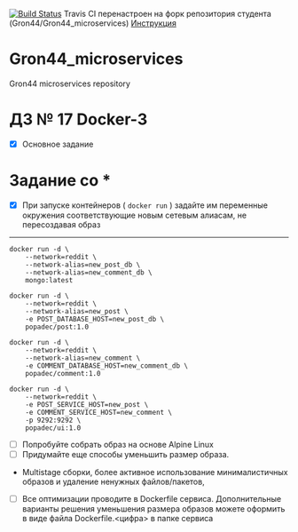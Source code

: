 [![Build Status](https://travis-ci.com/Gron44/Gron44_microservices.svg?branch=docker-3)](https://travis-ci.com/Gron44/Gron44_microservices)
Travis CI перенастроен на форк репозитория студента (Gron44/Gron44_microservices)
[Инструкция](https://github.com/Gron44/otus-homeworks/wiki/Travis-CI)
# Gron44_microservices
Gron44 microservices repository

# ДЗ № 17 Docker-3
 - [x] Основное задание
# Задание со *
 - [x] При запуске контейнеров ( `docker run` ) задайте им переменные окружения соответствующие новым сетевым алиасам, не пересоздавая образ
***
    docker run -d \
    	--network=reddit \
    	--network-alias=new_post_db \
    	--network-alias=new_comment_db \
    	mongo:latest
    
    docker run -d \
    	--network=reddit \
    	--network-alias=new_post \
    	-e POST_DATABASE_HOST=new_post_db \
    	popadec/post:1.0
    
    docker run -d \
    	--network=reddit \
    	--network-alias=new_comment \
    	-e COMMENT_DATABASE_HOST=new_comment_db \
    	popadec/comment:1.0
    
    docker run -d \
    	--network=reddit \
    	-e POST_SERVICE_HOST=new_post \
    	-e COMMENT_SERVICE_HOST=new_comment \
    	-p 9292:9292 \
    	popadec/ui:1.0
 - [ ] Попробуйте собрать образ на основе Alpine Linux
 - [ ] Придумайте еще способы уменьшить размер образа. 
 - Multistage сборки, более активное использование минималистичных образов и удаление ненужных файлов/пакетов, 
 - [ ] Все оптимизации проводите в Dockerfile сервиса. Дополнительные варианты решения уменьшения размера образов можете оформить в  виде файла Dockerfile.<цифра> в папке сервиса
